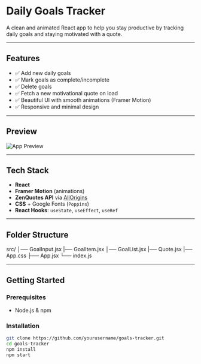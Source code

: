 # Daily Goals Tracker

A clean and animated React app to help you stay productive by tracking daily goals and staying motivated with a quote.

---

## Features

- ✅ Add new daily goals
- ✅ Mark goals as complete/incomplete
- ✅ Delete goals
- ✅ Fetch a new motivational quote on load
- ✅ Beautiful UI with smooth animations (Framer Motion)
- ✅ Responsive and minimal design

---

## Preview

![App Preview](public/Screenshot.png)

---

## Tech Stack

- **React**
- **Framer Motion** (animations)
- **ZenQuotes API** via [AllOrigins](https://allorigins.win)
- **CSS** + Google Fonts (`Poppins`)
- **React Hooks**: `useState`, `useEffect`, `useRef`

---

## Folder Structure

src/
│── GoalInput.jsx
|── GoalItem.jsx
│── GoalList.jsx
|── Quote.jsx
|── App.css
├── App.jsx
└── index.js


---

## Getting Started

### Prerequisites

- Node.js & npm

### Installation

```bash
git clone https://github.com/yourusername/goals-tracker.git
cd goals-tracker
npm install
npm start
